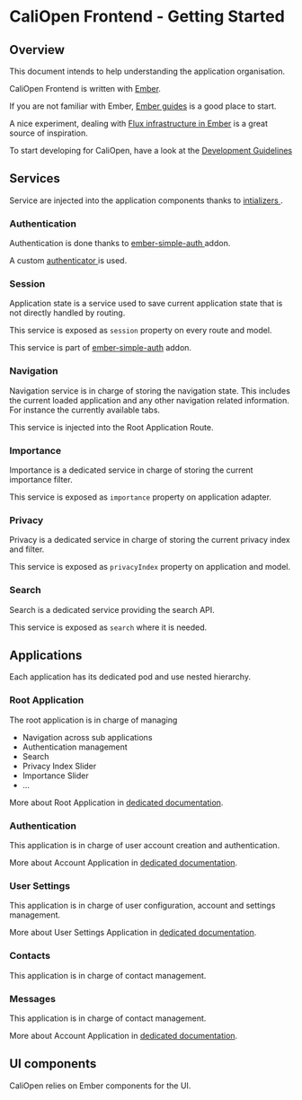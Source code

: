 CaliOpen Frontend - Getting Started
===================================

## Overview

This document intends to help understanding the application organisation.

CaliOpen Frontend is written with [Ember](http://emberjs.com/).

If you are not familiar with Ember, [Ember guides](http://guides.emberjs.com/)
is a good place to start.

A nice experiment, dealing with [Flux infrastructure in
Ember](http://www.thesoftwaresimpleton.com/blog/2015/03/13/ember-reflux/) is a
great source of inspiration.

To start developing for CaliOpen, have a look at the [Development
Guidelines](./02-development-guidelines.markdown)

## Services

Service are injected into the application components thanks to [intializers
](http://guides.emberjs.com/v1.11.0/understanding-ember/dependency-injection-and-service-lookup/#toc_dependency-injection-with-code-register-inject-code).

### Authentication

Authentication is done thanks to [ember-simple-auth
](http://ember-simple-auth.com/) addon.

A custom [authenticator
](https://github.com/CaliOpen/caliopen.frontend/tree/master/app/authenticators/custom.js)
is used.

### Session

Application state is a service used to save current application state that is
not directly handled by routing.

This service is exposed as `session` property on every route and model.

This service is part of [ember-simple-auth](http://ember-simple-auth.com/)
addon.

### Navigation

Navigation service is in charge of storing the navigation state. This includes
the current loaded application and any other navigation related information. For
instance the currently available tabs.

This service is injected into the Root Application Route.

### Importance

Importance is a dedicated service in charge of storing the current importance
filter.

This service is exposed as `importance` property on application adapter.

### Privacy

Privacy is a dedicated service in charge of storing the current privacy index
and filter.

This service is exposed as `privacyIndex` property on application and model.

### Search

Search is a dedicated service providing the search API.

This service is exposed as `search` where it is needed.

## Applications

Each application has its dedicated pod and use nested hierarchy.

### Root Application

The root application is in charge of managing

- Navigation across sub applications
- Authentication management
- Search
- Privacy Index Slider
- Importance Slider
- ...

More about Root Application in [dedicated documentation](./applications/01-root.markdown).

### Authentication

This application is in charge of user account creation and authentication.

More about Account Application in [dedicated documentation](./applications/02-authentication.markdown).

### User Settings

This application is in charge of user configuration, account and settings
management.

More about User Settings Application in [dedicated documentation](./applications/03-user-settings.markdown).

### Contacts

This application is in charge of contact management.

### Messages

This application is in charge of contact management.

More about Account Application in [dedicated documentation](./applications/04-messages.markdown).

## UI components

CaliOpen relies on Ember components for the UI.




